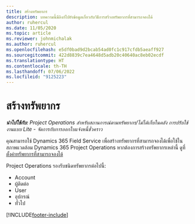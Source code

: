 ```yaml
---
title: สร้างทรัพยากร
description: บทความนี้มีลิงก์ไปยังข้อมูลเกี่ยวกับวิธีการสร้างทรัพยากรที่สามารถจองได้
author: ruhercul
ms.date: 11/05/2020
ms.topic: article
ms.reviewer: johnmichalak
ms.author: ruhercul
ms.openlocfilehash: e5df0bad9d2bcab54ad0fc1c917cfdb5aeaff927
ms.sourcegitcommit: 422d8839c7ea4648d5adb20c40640ac8eb02ecdf
ms.translationtype: HT
ms.contentlocale: th-TH
ms.lasthandoff: 07/06/2022
ms.locfileid: "9125223"
---
```

# <a name="create-resources"></a>สร้างทรัพยากร

_**นำไปใช้กับ:** Project Operations สำหรับสถานการณ์ตามทรัพยากร/ไม่ได้เก็บในคลัง การปรับใช้งานแบบ Lite - จัดการกับการออกใบแจ้งหนี้ชั่วคราว_

คุณสามารถใช้ Dynamics 365 Field Service เพื่อสร้างทรัพยากรที่สามารถจองได้เพื่อใช้ในสภาพแวดล้อม Dynamics 365 Project Operations หากต้องการสร้างทรัพยากรเหล่านี้ ดูที่ [ตั้งค่าทรัพยากรที่สามารถจองได้](/dynamics365/field-service/set-up-bookable-resources)

Project Operations รองรับชนิดทรัพยากรต่อไปนี้:
- Account
- ผู้ติดต่อ
- User
- อุปกรณ์
- ทั่วไป


[!INCLUDE[footer-include](../includes/footer-banner.md)]
